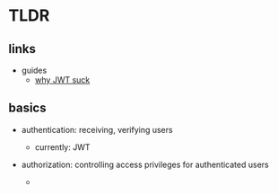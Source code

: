 # TLDR

## links

- guides
  - [why JWT suck](https://developer.okta.com/blog/2017/08/17/why-jwts-suck-as-session-tokens)

## basics

- authentication: receiving, verifying users
  - currently: JWT

- authorization: controlling access privileges for authenticated users

  -
